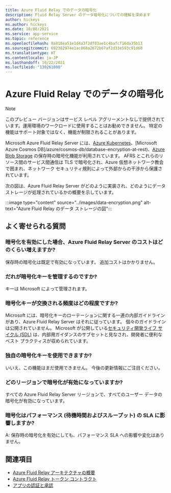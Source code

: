 ```yaml
---
title: Azure Fluid Relay でのデータの暗号化
description: Fluid Relay Server のデータ暗号化についての理解を深めます
author: hickeys
ms.author: hickeys
ms.date: 10/08/2021
ms.service: app-service
ms.topic: reference
ms.openlocfilehash: 8a818ea51e1d4a3f2df03ae1c4bafcf16da35b13
ms.sourcegitcommit: 692382974e1ac868a2672b67af2d33e593c91d60
ms.translationtype: HT
ms.contentlocale: ja-JP
ms.lasthandoff: 10/22/2021
ms.locfileid: "130261008"
---
```

# <a name="data-encryption-in-azure-fluid-relay"></a>Azure Fluid Relay でのデータの暗号化

> [!NOTE]
> このプレビュー バージョンはサービス レベル アグリーメントなしで提供されています。運用環境のワークロードに使用することはお勧めできません。 特定の機能はサポート対象ではなく、機能が制限されることがあります。

Microsoft Azure Fluid Relay Server には、[Azure Kubernetes](../../aks/enable-host-encryption.md)、[Microsoft Azure Cosmos DB]/azure/cosmos-db/database-encryption-at-rest)、[Azure Blob Storage](../../storage/common/storage-service-encryption.md) の保存時の暗号化機能が利用されています。 AFRS とこれらのリソース間のサービス間通信は TLS で暗号化され、Azure 仮想ネットワーク教会で囲まれ、ネットワーク セキュリティ規則によって外部からの干渉から保護されています。

次の図は、Azure Fluid Relay Server がどのように実装され、どのようにデータ ストレージが処理されているかの概要を示しています。

:::image type="content" source="../images/data-encryption.png" alt-text="Azure Fluid Relay のデータ ストレージの図":::

## <a name="frequently-asked-questions"></a>よく寄せられる質問

### <a name="how-much-more-does-azure-fluid-relay-server-cost-if-encryption-is-enabled"></a>暗号化を有効にした場合、Azure Fluid Relay Server のコストはどのくらい増えますか?

保存時の暗号化は既定で有効になっています。 追加コストはかかりません。

### <a name="who-manages-the-encryption-keys"></a>だれが暗号化キーを管理するのですか?

キーは Microsoft によって管理されます。

### <a name="how-often-are-encryption-keys-rotated"></a>暗号化キーが交換される頻度はどの程度ですか?

Microsoft には、暗号化キーのローテーションに関する一連の内部ガイドラインがあり、Azure Fluid Relay Server はそれに従っています。 個々のガイドラインは公開されていません。 Microsoft が公開している[セキュリティ開発ライフ サイクル (SDL)](https://www.microsoft.com/sdl/default.aspx) は、内部用ガイダンスのサブセットと見なされ、開発者に便利なベスト プラクティスが収められています。

### <a name="can-i-use-my-own-encryption-keys"></a>独自の暗号化キーを使用できますか?

いいえ、この機能はまだ使用できません。 今後の更新情報にご注目ください。 

### <a name="what-regions-have-encryption-turned-on"></a>どのリージョンで暗号化が有効になっていますか?

すべての Azure Fluid Relay Server リージョンで、すべてのユーザー データの暗号化が有効になっています。

### <a name="does-encryption-affect-the-performance-latency-and-throughput-slas"></a>暗号化はパフォーマンス (待機時間およびスループット) の SLA に影響しますか?

A: 保存時の暗号化を有効にしても、パフォーマンス SLA への影響や変化はありません。

## <a name="see-also"></a>関連項目

- [Azure Fluid Relay アーキテクチャの概要](architecture.md)
- [Azure Fluid Relay トークン コントラクト](../how-tos/fluid-json-web-token.md)
- [アプリの認証と承認](authentication-authorization.md)